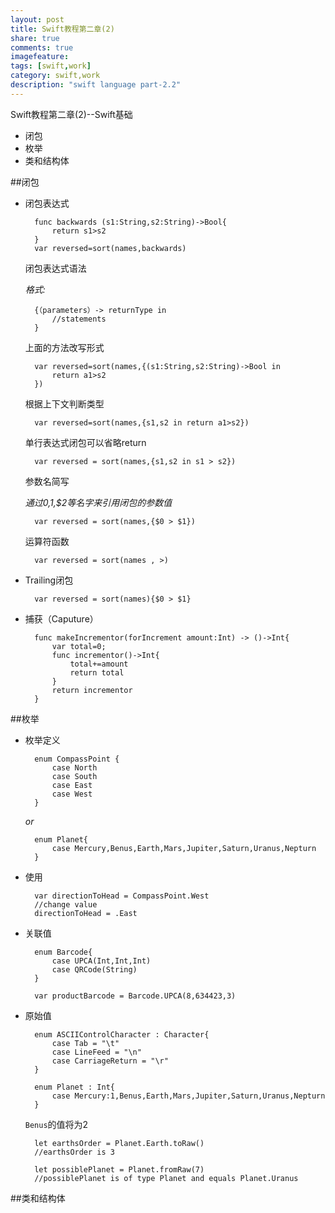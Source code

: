 ```yaml
---
layout: post
title: Swift教程第二章(2)
share: true
comments: true
imagefeature:
tags: [swift,work]
category: swift,work
description: "swift language part-2.2"
---
```


Swift教程第二章(2)--Swift基础

* 闭包
* 枚举
* 类和结构体

<!--more-->
	
##闭包

* 闭包表达式
		
		func backwards (s1:String,s2:String)->Bool{
			return s1>s2
		}
		var reversed=sort(names,backwards)

	闭包表达式语法
		
	*格式:*	
		
		{（parameters）-> returnType in 
			//statements
		}		
		
	上面的方法改写形式
		
		var reversed=sort(names,{(s1:String,s2:String)->Bool in 
			return a1>s2
		})

	根据上下文判断类型
	
		var reversed=sort(names,{s1,s2 in return a1>s2})
		
	单行表达式闭包可以省略return
	
		var reversed = sort(names,{s1,s2 in s1 > s2})
		
	参数名简写
	
	*通过$0,$1,$2等名字来引用闭包的参数值*
		
		var reversed = sort(names,{$0 > $1})

	运算符函数
	
		var reversed = sort(names , >)
		
* Trailing闭包

		var reversed = sort(names){$0 > $1}
		
* 捕获（Caputure）

		func makeIncrementor(forIncrement amount:Int) -> ()->Int{
			var total=0;
			func incrementor()->Int{
				total+=amount
				return total
			}
			return incrementor
		}	

##枚举

* 枚举定义
	
		enum CompassPoint {
			case North
			case South
			case East
			case West
		}
		
	*or*
		
		enum Planet{
			case Mercury,Benus,Earth,Mars,Jupiter,Saturn,Uranus,Nepturn
		}
* 使用

		var directionToHead = CompassPoint.West
		//change value
		directionToHead = .East
		
* 关联值

		enum Barcode{
			case UPCA(Int,Int,Int)
			case QRCode(String)
		}
		
		var productBarcode = Barcode.UPCA(8,634423,3)
		
* 原始值

		enum ASCIIControlCharacter : Character{
			case Tab = "\t"
			case LineFeed = "\n"
			case CarriageReturn = "\r"
		}		

		enum Planet : Int{
			case Mercury:1,Benus,Earth,Mars,Jupiter,Saturn,Uranus,Nepturn
		}
	`Benus`的值将为2
	
		let earthsOrder = Planet.Earth.toRaw()
		//earthsOrder is 3
		
		let possiblePlanet = Planet.fromRaw(7)
		//possiblePlanet is of type Planet and equals Planet.Uranus
		
##类和结构体


